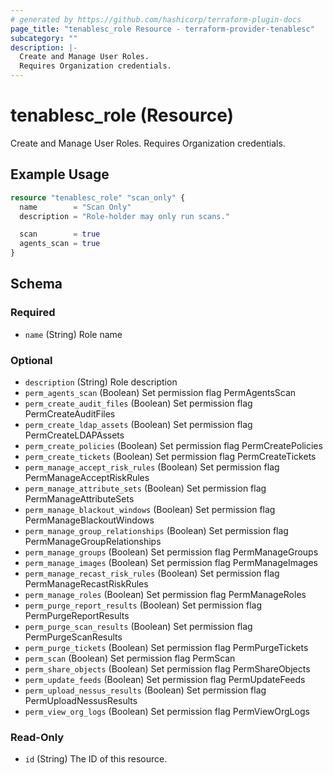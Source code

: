 ```yaml
---
# generated by https://github.com/hashicorp/terraform-plugin-docs
page_title: "tenablesc_role Resource - terraform-provider-tenablesc"
subcategory: ""
description: |-
  Create and Manage User Roles.
  Requires Organization credentials.
---
```


# tenablesc_role (Resource)

Create and Manage User Roles.
Requires Organization credentials.

## Example Usage

```terraform
resource "tenablesc_role" "scan_only" {
  name        = "Scan Only"
  description = "Role-holder may only run scans."

  scan        = true
  agents_scan = true
}
```

<!-- schema generated by tfplugindocs -->
## Schema

### Required

- `name` (String) Role name

### Optional

- `description` (String) Role description
- `perm_agents_scan` (Boolean) Set permission flag PermAgentsScan
- `perm_create_audit_files` (Boolean) Set permission flag PermCreateAuditFiles
- `perm_create_ldap_assets` (Boolean) Set permission flag PermCreateLDAPAssets
- `perm_create_policies` (Boolean) Set permission flag PermCreatePolicies
- `perm_create_tickets` (Boolean) Set permission flag PermCreateTickets
- `perm_manage_accept_risk_rules` (Boolean) Set permission flag PermManageAcceptRiskRules
- `perm_manage_attribute_sets` (Boolean) Set permission flag PermManageAttributeSets
- `perm_manage_blackout_windows` (Boolean) Set permission flag PermManageBlackoutWindows
- `perm_manage_group_relationships` (Boolean) Set permission flag PermManageGroupRelationships
- `perm_manage_groups` (Boolean) Set permission flag PermManageGroups
- `perm_manage_images` (Boolean) Set permission flag PermManageImages
- `perm_manage_recast_risk_rules` (Boolean) Set permission flag PermManageRecastRiskRules
- `perm_manage_roles` (Boolean) Set permission flag PermManageRoles
- `perm_purge_report_results` (Boolean) Set permission flag PermPurgeReportResults
- `perm_purge_scan_results` (Boolean) Set permission flag PermPurgeScanResults
- `perm_purge_tickets` (Boolean) Set permission flag PermPurgeTickets
- `perm_scan` (Boolean) Set permission flag PermScan
- `perm_share_objects` (Boolean) Set permission flag PermShareObjects
- `perm_update_feeds` (Boolean) Set permission flag PermUpdateFeeds
- `perm_upload_nessus_results` (Boolean) Set permission flag PermUploadNessusResults
- `perm_view_org_logs` (Boolean) Set permission flag PermViewOrgLogs

### Read-Only

- `id` (String) The ID of this resource.
